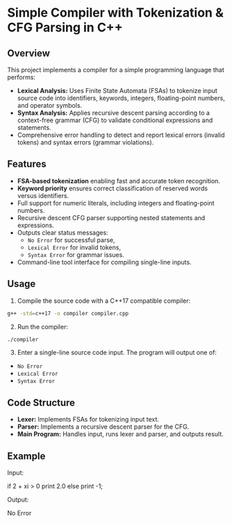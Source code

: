 # Simple Compiler with Tokenization & CFG Parsing in C++

## Overview

This project implements a compiler for a simple programming language that performs:

- **Lexical Analysis:** Uses Finite State Automata (FSAs) to tokenize input source code into identifiers, keywords, integers, floating-point numbers, and operator symbols.
- **Syntax Analysis:** Applies recursive descent parsing according to a context-free grammar (CFG) to validate conditional expressions and statements.
- Comprehensive error handling to detect and report lexical errors (invalid tokens) and syntax errors (grammar violations).

## Features

- **FSA-based tokenization** enabling fast and accurate token recognition.
- **Keyword priority** ensures correct classification of reserved words versus identifiers.
- Full support for numeric literals, including integers and floating-point numbers.
- Recursive descent CFG parser supporting nested statements and expressions.
- Outputs clear status messages:
  - `No Error` for successful parse,
  - `Lexical Error` for invalid tokens,
  - `Syntax Error` for grammar issues.
- Command-line tool interface for compiling single-line inputs.

## Usage

1. Compile the source code with a C++17 compatible compiler:
```bash
g++ -std=c++17 -o compiler compiler.cpp
```
2. Run the compiler:
```bash
./compiler
```
3. Enter a single-line source code input. The program will output one of:

- `No Error`  
- `Lexical Error`  
- `Syntax Error`

## Code Structure

- **Lexer:** Implements FSAs for tokenizing input text.
- **Parser:** Implements a recursive descent parser for the CFG.
- **Main Program:** Handles input, runs lexer and parser, and outputs result.

## Example

Input:

if 2 + xi > 0 print 2.0 else print -1;

Output:

No Error

